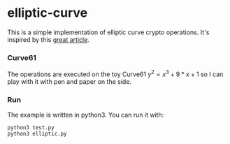 # elliptic-curve

This is a simple implementation of elliptic curve crypto operations. It's inspired by this [great article](https://curves.ulfheim.net/). 

### Curve61
The operations are executed on the toy Curve61 $y^2 = x^3 + 9*x + 1$ so I can play with it with pen and paper on the side.


### Run
The example is written in python3. You can run it with:
```
python3 test.py
python3 elliptic.py
```